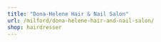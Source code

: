 ```yaml
---
title: "Dona-Helene Hair & Nail Salon"
url: /milford/dona-helene-hair-and-nail-salon/
shop: hairdresser
---
```

